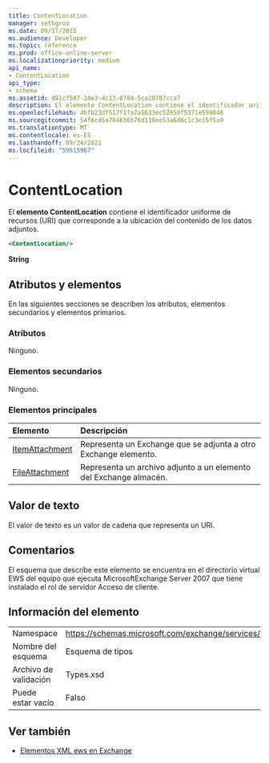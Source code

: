```yaml
---
title: ContentLocation
manager: sethgros
ms.date: 09/17/2015
ms.audience: Developer
ms.topic: reference
ms.prod: office-online-server
ms.localizationpriority: medium
api_name:
- ContentLocation
api_type:
- schema
ms.assetid: d91cf587-24e3-4c13-8784-5ca29787cca7
description: El elemento ContentLocation contiene el identificador uniforme de recursos (URI) que corresponde a la ubicación del contenido de los datos adjuntos.
ms.openlocfilehash: 4bfb23df517f1fa7a5633ec52650f5371e599848
ms.sourcegitcommit: 54f6cd5a704b36b76d110ee53a6d6c1c3e15f5a9
ms.translationtype: MT
ms.contentlocale: es-ES
ms.lasthandoff: 09/24/2021
ms.locfileid: "59515967"
---
```

# <a name="contentlocation"></a>ContentLocation

El **elemento ContentLocation** contiene el identificador uniforme de recursos (URI) que corresponde a la ubicación del contenido de los datos adjuntos. 
  
```xml
<ContentLocation/>
```

 **String**
## <a name="attributes-and-elements"></a>Atributos y elementos

En las siguientes secciones se describen los atributos, elementos secundarios y elementos primarios.
  
### <a name="attributes"></a>Atributos

Ninguno.
  
### <a name="child-elements"></a>Elementos secundarios

Ninguno.
  
### <a name="parent-elements"></a>Elementos principales

|**Elemento**|**Descripción**|
|:-----|:-----|
|[ItemAttachment](itemattachment.md) <br/> |Representa un Exchange que se adjunta a otro Exchange elemento.  <br/> |
|[FileAttachment](fileattachment.md) <br/> |Representa un archivo adjunto a un elemento del Exchange almacén.  <br/> |
   
## <a name="text-value"></a>Valor de texto

El valor de texto es un valor de cadena que representa un URI.
  
## <a name="remarks"></a>Comentarios

El esquema que describe este elemento se encuentra en el directorio virtual EWS del equipo que ejecuta MicrosoftExchange Server 2007 que tiene instalado el rol de servidor Acceso de cliente.
  
## <a name="element-information"></a>Información del elemento

|||
|:-----|:-----|
|Namespace  <br/> |https://schemas.microsoft.com/exchange/services/2006/types  <br/> |
|Nombre del esquema  <br/> |Esquema de tipos  <br/> |
|Archivo de validación  <br/> |Types.xsd  <br/> |
|Puede estar vacío  <br/> |Falso  <br/> |
   
## <a name="see-also"></a>Ver también



- [Elementos XML ews en Exchange](ews-xml-elements-in-exchange.md)

